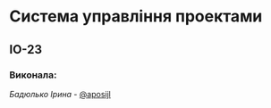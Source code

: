 # Система управління проектами

## ІО-23

### Виконала:
<i>Бадюлько Ірина</i> - <a href=https://t.me/aposijl>@aposijl</a></br>
